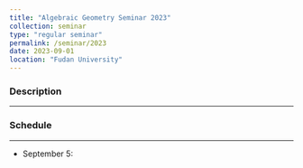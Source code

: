 ```yaml
---
title: "Algebraic Geometry Seminar 2023"
collection: seminar
type: "regular seminar"
permalink: /seminar/2023
date: 2023-09-01
location: "Fudan University"
---
```


### Description
---



### Schedule
---

* September 5: 

